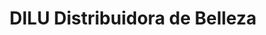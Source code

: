 ---
title: "DILU Distribuidora de Belleza"
url: /puerto-boyaca/dilu-distribuidora-de-belleza/
shop: mayorista
---